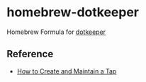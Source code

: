 # homebrew-dotkeeper
Homebrew Formula for [dotkeeper](https://github.com/spesnova/dotkeeper)

## Reference

- [How to Create and Maintain a Tap](https://docs.brew.sh/How-to-Create-and-Maintain-a-Tap)
